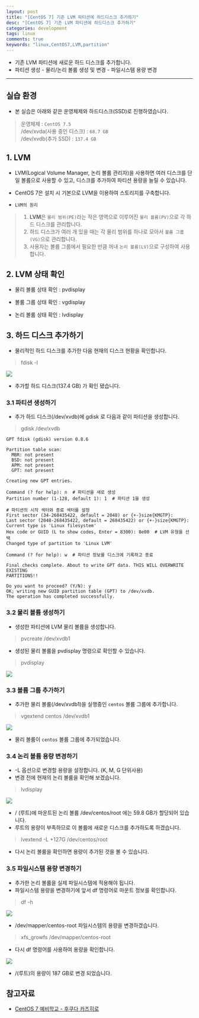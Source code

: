 ```yaml
---
layout: post
title: "[CentOS 7] 기존 LVM 파티션에 하드디스크 추가하기"
desc: "[CentOS 7] 기존 LVM 파티션에 하드디스크 추가하기"
categories: development
tags: linux
comments: true
keywords: "linux,CentOS7,LVM,partition"
---
```


- 기존 LVM 파티션에 새로운 하드 디스크를 추가합니다.
- 파티션 생성 - 물리/논리 볼륨 생성 및 변경 - 파일시스템 용량 변경
  
---


## 실습 환경

- 본 실습은 아래와 같은 운영체제와 하드디스크(SSD)로 진행하였습니다.

> 운영체제 : `CentOS 7.5`  
> /dev/xvda(사용 중인 디스크) : `68.7 GB`  
> /dev/xvdb(추가 SSD) : `137.4 GB`  

## 1. LVM

- LVM(Logical Volume Manager, 논리 볼륨 관리자)을 사용하면 여러 디스크를 단일 볼륨으로 사용할 수 있고, 디스크를 추가하여 파티션 용량을 늘릴 수 있습니다.  

- CentOS 7은 설치 시 기본으로 LVM을 이용하여 스토리지를 구축합니다.  


- `LVM의 원리`  

>  1) **LVM**은 `물리 범위(PE)`라는 작은 영역으로 이루어진 `물리 볼륨(PV)`으로 각 하드 디스크를 관리합니다.  
>  2) 하드 디스크가 여러 개 있을 때는 각 물리 범위를 하나로 모아서 `볼륨 그룹(VG)`으로 관리합니다.  
>  3) 사용자는 볼륨 그룹에서 필요한 만큼 꺼내 `논리 볼륨(LV)`으로 구성하여 사용합니다.  


## 2. LVM 상태 확인

- 물리 볼륨 상태 확인 : pvdisplay  

- 볼륨 그룹 상태 확인 : vgdisplay  

- 논리 볼륨 상태 확인 : lvdisplay  


## 3. 하드 디스크 추가하기

- 물리적인 하드 디스크를 추가한 다음 현재의 디스크 현황을 확인합니다.  

> fdisk -l  

![](/assets/img/blog/2020-04-04-centos7-disk_add/2019-04-04-15-18-13.png)  

- 추가할 하드 디스크(137.4 GB) 가 확인 됐습니다.  

### 3.1 파티션 생성하기

- 추가 하드 디스크(/dev/xvdb)에 gdisk 로 다음과 같이 파티션을 생성합니다.  

> gdisk /dev/xvdb  

```
GPT fdisk (gdisk) version 0.8.6

Partition table scan:
  MBR: not present
  BSD: not present
  APM: not present
  GPT: not present

Creating new GPT entries.

Command (? for help): n  # 파티션을 새로 생성
Partition number (1-128, default 1): 1  # 파티션 1을 생성

# 파티션의 시작 섹터와 종료 섹터를 설정
First sector (34-268435422, default = 2048) or {+-}size{KMGTP}:
Last sector (2048-268435422, default = 268435422) or {+-}size{KMGTP}:
Current type is 'Linux filesystem'
Hex code or GUID (L to show codes, Enter = 8300): 8e00  # LVM 유형을 선택
Changed type of partition to 'Linux LVM'

Command (? for help): w  # 파티션 정보를 디스크에 기록하고 종료

Final checks complete. About to write GPT data. THIS WILL OVERWRITE EXISTING
PARTITIONS!!

Do you want to proceed? (Y/N): y
OK; writing new GUID partition table (GPT) to /dev/xvdb.
The operation has completed successfully.
```


### 3.2 물리 볼륨 생성하기

- 생성한 파티션에 LVM 물리 볼륨을 생성합니다.  

> pvcreate /dev/xvdb1

- 생성된 물리 볼륨을 pvdisplay 명령으로 확인할 수 있습니다.  

> pvdisplay  

![](/assets/img/blog/2019-04-04-centos7-disk_add/2019-04-04-15-30-18.png)  


### 3.3 볼륨 그룹 추가하기

- 추가한 물리 볼륨(/dev/xvdb1)을 실행중인 `centos` 볼륨 그룹에 추가합니다.  

> vgextend centos /dev/xvdb1  

![](/assets/img/blog/2019-04-04-centos7-disk_add/2019-04-04-15-34-17.png)  

- 물리 볼륨이 `centos` 볼륨 그룹에 추가되었습니다.  


### 3.4 논리 볼륨 용량 변경하기

- -L 옵션으로 변경할 용량을 설정합니다. (K, M, G 단위사용)  
- 변경 전에 현재의 논리 볼륨을 확인해 보겠습니다.  


> lvdisplay  


![](/assets/img/blog/2019-04-04-centos7-disk_add/2019-04-04-15-39-09.png)  

- / (루트)에 마운트된 논리 볼륨 /dev/centos/root 에는 59.8 GB가 할당되어 있습니다.  
- 루트의 용량이 부족하므로 이 볼륨에 새로운 디스크를 추가하도록 하겠습니다.  


> lvextend -L +127G /dev/centos/root  


- 다시 논리 볼륨을 확인하면 용량이 추가된 것을 볼 수 있습니다.  


### 3.5 파일시스템 용량 변경하기

- 추가한 논리 볼륨을 실제 파일시스템에 적용해야 됩니다.  
- 파일시스템 용량을 변경하기에 앞서 df 명령어로 마운트 정보를 확인합니다.  

> df -h  

![](/assets/img/blog/2019-04-04-centos7-disk_add/2019-04-04-15-43-54.png)  


- /dev/mapper/centos-root 파일시스템의 용량을 변경하겠습니다.  

> xfs_growfs /dev/mapper/centos-root  


- 다시 df 명령어를 사용하여 용량을 확인합니다.  

![](/assets/img/blog/2019-04-04-centos7-disk_add/2019-04-04-15-47-13.png)  

- /(루트)의 용량이 187 GB로 변경 되었습니다.  


## 참고자료

- [CentOS 7 예비학교 - 후쿠다 카즈히로](http://www.kyobobook.co.kr/product/detailViewKor.laf?ejkGb=KOR&mallGb=KOR&barcode=9791160502886&orderClick=LEA&Kc=)
